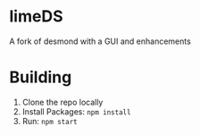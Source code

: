 # limeDS
A fork of desmond with a GUI and enhancements

# Building
1. Clone the repo locally
2. Install Packages: `npm install`
3. Run: `npm start`